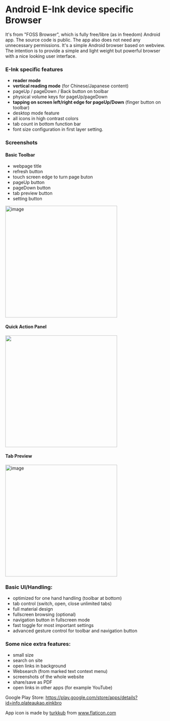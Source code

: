# Android E-Ink device specific Browser

It's from "FOSS Browser", which is fully free/libre (as in freedom) Android app. The source code is public. The app also does not need any unnecessary
permissions. It's a simple Android browser based on webview. The intention is to provide a simple and light weight but powerful
browser with a nice looking user interface.


### E-Ink specific features

- **reader mode**
- **vertical reading mode** (for Chinese/Japanese content)
- pageUp / pageDown / Back button on toolbar
- physical volume keys for pageUp/pageDown
- **tapping on screen left/right edge for pageUp/Down** (finger button on toolbar)
- desktop mode feature
- all icons in high contrast colors
- tab count in bottom function bar
- font size configuration in first layer setting.


### Screenshots
#### Basic Toolbar
* webpage title
* refresh button
* touch screen edge to turn page buton
* pageUp button
* pageDown button
* tab preview button
* setting button
<img width="350" alt="image" src="https://user-images.githubusercontent.com/4084738/110946811-50379200-837a-11eb-8b93-0ae9dc136d82.png">

#### Quick Action Panel
<img src=https://user-images.githubusercontent.com/4084738/108629000-d9088f80-7498-11eb-888f-c9984f2b2a91.png width=350>

#### Tab Preview
<img width="350" alt="image" src="https://user-images.githubusercontent.com/4084738/110947148-bfad8180-837a-11eb-8184-f2f7fdde7ba3.png">


### Basic UI/Handling:

- optimized for one hand handling (toolbar at bottom)
- tab control (switch, open, close unlimited tabs)
- full material design
- fullscreen browsing (optional)
- navigation button in fullscreen mode
- fast toggle for most important settings
- advanced gesture control for toolbar and navigation button


### Some nice extra features:

- small size
- search on site
- open links in background
- Websearch (from marked text context menu)
- screenshots of the whole website
- share/save as PDF
- open links in other apps (for example YouTube)

Google Play Store: https://play.google.com/store/apps/details?id=info.plateaukao.einkbro


<div>App icon is made by <a href="https://www.flaticon.com/authors/turkkub" title="turkkub">turkkub</a> from <a href="https://www.flaticon.com/" title="Flaticon">www.flaticon.com</a></div>
